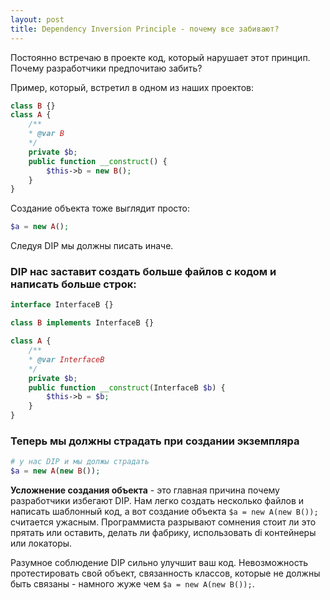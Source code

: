 ```yaml
---
layout: post
title: Dependency Inversion Principle - почему все забивают?
---
```

Постоянно встречаю в проекте код, который нарушает этот принцип. Почему разработчики предпочитаю забить?

Пример, который, встретил в одном из наших проектов:
```php
class B {}
class A {
    /**
    * @var B
    */
    private $b;
    public function __construct() {
        $this->b = new B();
    }
}
```
Создание объекта тоже выглядит просто:
```php 
$a = new A();
```
Следуя DIP мы должны писать иначе.

### DIP нас заставит создать больше файлов с кодом и написать больше строк:
```php
interface InterfaceB {}

class B implements InterfaceB {}

class A {
    /**
    * @var InterfaceB
    */
    private $b;
    public function __construct(InterfaceB $b) {
        $this->b = $b;
    }
}
```

### Теперь мы должны страдать при создании экземпляра
```php
# у нас DIP и мы должы страдать
$a = new A(new B());
```
**Усложнение создания объекта** - это главная причина почему разработчики избегают DIP. 
Нам легко создать несколько файлов и написать шаблонный код, а вот создание объекта `$a = new A(new B());` считается ужасным.
Программиста разрывают сомнения стоит ли это прятать или оставить, делать ли фабрику, использовать di контейнеры или локаторы.

Разумное соблюдение DIP сильно улучшит ваш код. Невозможность протестировать свой объект, связанность классов, которые не должны быть связаны - намного жуже чем  `$a = new A(new B());`. 

